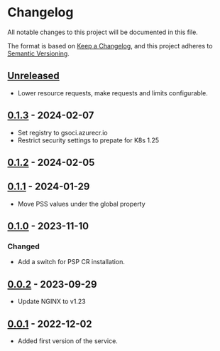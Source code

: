 # Changelog

All notable changes to this project will be documented in this file.

The format is based on [Keep a Changelog](https://keepachangelog.com/en/1.0.0/),
and this project adheres to [Semantic Versioning](https://semver.org/spec/v2.0.0.html).

## [Unreleased]

- Lower resource requests, make requests and limits configurable.

## [0.1.3] - 2024-02-07

- Set registry to gsoci.azurecr.io
- Restrict security settings to prepate for K8s 1.25

## [0.1.2] - 2024-02-05

## [0.1.1] - 2024-01-29

- Move PSS values under the global property

## [0.1.0] - 2023-11-10

### Changed

- Add a switch for PSP CR installation.

## [0.0.2] - 2023-09-29

- Update NGINX to v1.23

## [0.0.1] - 2022-12-02

- Added first version of the service.

[Unreleased]: https://github.com/giantswarm/schema-server/compare/v0.1.3...HEAD
[0.1.3]: https://github.com/giantswarm/schema-server/compare/v0.1.2...v0.1.3
[0.1.2]: https://github.com/giantswarm/schema-server/compare/v0.1.1...v0.1.2
[0.1.1]: https://github.com/giantswarm/schema-server/compare/v0.1.0...v0.1.1
[0.1.0]: https://github.com/giantswarm/schema-server/compare/v0.0.2...v0.1.0
[0.0.2]: https://github.com/giantswarm/schema-server/compare/v0.0.1...v0.0.2
[0.0.1]: https://github.com/giantswarm/schema-server/releases/tag/v0.0.1
